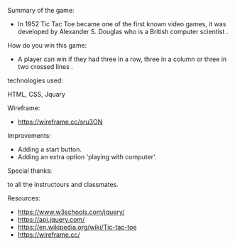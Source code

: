 

Summary of the game: 

- In 1952 Tic Tac Toe became one of the first known video games, it was developed by Alexander S. Douglas who is a British computer scientist .

How do you win this game:

- A player can win if they had three in a row, three in a column or three in two crossed lines .


technologies used:

HTML, CSS, Jquary

Wireframe:

- https://wireframe.cc/sru3ON


Improvements: 

- Adding a start button.
- Adding an extra option 'playing with computer'.

Special thanks:

to all the instructours and classmates.


Resources:

- https://www.w3schools.com/jquery/
- https://api.jquery.com/
- https://en.wikipedia.org/wiki/Tic-tac-toe
- https://wireframe.cc/
